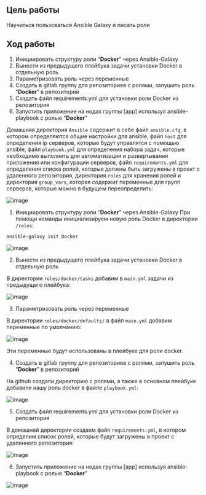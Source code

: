 ## Цель работы

Научиться пользоваться Ansible Galaxy и писать роли

## **Ход работы**

1. Инициировать структуру роли “**Docker**” через Ansible-Galaxy
2. Вынести из предыдущего плейбука задачи установки Docker в отдельную роль
3. Параметризовать роль через переменные
4. Создать в gitlab группу для репозиториев с ролями, запушить роль “**Docker**” в репозиторий
5. Создать файл requirements.yml для установки роли Docker из репозитория
6. Запустить приложение на нодах группы [app] используя ansible-playbook с ролью “**Docker**”

Домашняя директория `Ansible` содержит в себе файл `ansible.cfg`, в котором определяются общие настройки для ansible, файл `host` для определения ip серверов, которые 
будут управлятся с помощью ansible, файл `playbook.yml` для определения набора задач, которые необходимо выполнить для автоматизации и развертывания приложения или конфигурации
серверов, файл `requirements.yml` для определения списка ролей, которые должны быть загружены в проект с удаленного репозитория, директория `roles` для хранения ролей и директория
`group_vars`, которая содержит переменные для групп серверов, которые можно в будущем переопределить:

![image](https://github.com/user-attachments/assets/9a5391a5-daa1-4960-ade0-b7e97c4b5a92)

1. Инициировать структуру роли “**Docker**” через Ansible-Galaxy
При помощи команды инициализируем новую роль Docker в директории `/roles`:
```
ansible-galaxy init Docker
```

![image](https://github.com/user-attachments/assets/1c09b277-8b0f-46e8-ba49-94b44412b188)

2. Вынести из предыдущего плейбука задачи установки Docker в отдельную роль

В директории `roles/docker/tasks` добавим в `main.yml` задачи из предыдущего плейбука:

![image](https://github.com/user-attachments/assets/f9387439-8b5d-4b91-b682-f65291e9f1c8)

3. Параметризовать роль через переменные

В директории `roles/docker/defaults/` в файл `main.yml` добавим переменные по умолчанию:

![image](https://github.com/user-attachments/assets/d29afc51-a325-4c4c-bc09-8ed786018348)

Эти переменные будут использованы в плейбуке для роли docker.

4. Создать в gitlab группу для репозиториев с ролями, запушить роль “**Docker**” в репозиторий
   
На github создали директорию с ролями, а также в основном плейбуке добавили нашу роль docker в файле `playbook.yml`:

![image](https://github.com/user-attachments/assets/8984b25b-c9e0-4411-85cd-7089c624df88)

5. Создать файл requirements.yml для установки роли Docker из репозитория

В домашней директории создаем файл `requirements.yml`, в котором определим список ролей, которые будут загружены в проект с удаленного репозитория:

![image](https://github.com/user-attachments/assets/2493bf81-db78-47e9-acb5-6838d02766a8)

6. Запустить приложение на нодах группы [app] используя ansible-playbook с ролью “**Docker**”

![image](https://github.com/user-attachments/assets/a0ecf8b6-6b65-48c8-93fd-0ecc816eaa99)






